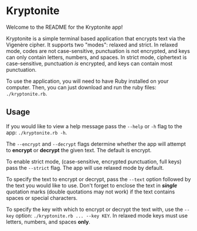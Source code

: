 # Kryptonite
Welcome to the README for the Kryptonite app!

Kryptonite is a simple terminal based application that encrypts text via the Vigenère cipher. It supports two "modes": relaxed and strict. In relaxed mode, codes are not case-sensitive, punctuation is not encrypted, and keys can only contain letters, numbers, and spaces. In strict mode, ciphertext is case-sensitive, punctuation _is_ encrypted, and keys can contain most punctuation.

To use the application, you will need to have Ruby installed on your computer. Then, you can just download and run the ruby files: `./kryptonite.rb`.

## Usage
If you would like to view a help message pass the `--help` or `-h` flag to the app: `./kryptonite.rb -h`.

The `--encrypt` and `--decrypt` flags determine whether the app will attempt to **encrypt** or **decrypt** the given text. The default is encrypt.

To enable strict mode, (case-sensitive, encrypted punctuation, full keys) pass the `--strict` flag. The app will use relaxed mode by default.

To specify the text to encrypt or decrypt, pass the `--text` option followed by the text you would like to use. Don't forget to enclose the text in ***single*** quotation marks (double quotations may not work) if the text contains spaces or special characters.

To specify the key with which to encrypt or decrypt the text with, use the `--key` option: `./kryptonite.rb ... --key KEY`. In relaxed mode keys must use letters, numbers, and spaces **only**.
